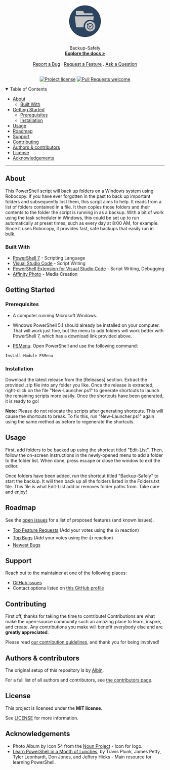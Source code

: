 <h1 align="center">
  <a href="https://github.com/Albin-Xavier/PS-Backup-Safely">
    <img src="docs/images/logo.svg" alt="Logo" width="100" height="100">
  </a>
</h1>

<div align="center">
  Backup-Safely
  <br />
  <a href="#about"><strong>Explore the docs »</strong></a>
  <br />
  <br />
  <a href="https://github.com/Albin-Xavier/PS-Backup-Safely/issues/new?assignees=&labels=bug&template=01_BUG_REPORT.md&title=bug%3A+">Report a Bug</a>
  ·
  <a href="https://github.com/Albin-Xavier/PS-Backup-Safely/issues/new?assignees=&labels=enhancement&template=02_FEATURE_REQUEST.md&title=feat%3A+">Request a Feature</a>
  .
  <a href="https://github.com/Albin-Xavier/PS-Backup-Safely/issues/new?assignees=&labels=question&template=04_SUPPORT_QUESTION.md&title=support%3A+">Ask a Question</a>
</div>

<div align="center">
<br />

[![Project license](https://img.shields.io/github/license/Albin-Xavier/PS-Backup-Safely.svg?style=flat-square)](LICENSE)
[![Pull Requests welcome](https://img.shields.io/badge/PRs-welcome-ff69b4.svg?style=flat-square)](https://github.com/Albin-Xavier/PS-Backup-Safely/issues?q=is%3Aissue+is%3Aopen+label%3A%22help+wanted%22)

</div>

<details open="open">
<summary>Table of Contents</summary>

- [About](#about)
  - [Built With](#built-with)
- [Getting Started](#getting-started)
  - [Prerequisites](#prerequisites)
  - [Installation](#installation)
- [Usage](#usage)
- [Roadmap](#roadmap)
- [Support](#support)
- [Contributing](#contributing)
- [Authors & contributors](#authors--contributors)
- [License](#license)
- [Acknowledgements](#acknowledgements)

</details>

---

## About

This PowerShell script will back up folders on a Windows system using Robocopy. If you have ever forgotten in the past to back up important folders and subsequently lost them, this script aims to help. It reads from a list of folders contained in a file. It then copies those folders and their contents to the folder the script is running in as a backup. With a bit of work using the task scheduler in Windows, this could be set up to run automatically at preset times, such as every day at 8:00 AM, for example. Since it uses Robocopy, it provides fast, safe backups that easily run in bulk.

### Built With

- [PowerShell 7](https://github.com/PowerShell/PowerShell) - Scripting Language
- [Visual Studio Code](https://code.visualstudio.com/) - Script Writing
- [PowerShell Extension for Visual Studio Code](https://github.com/PowerShell/vscode-powershell) - Script Writing, Debugging
- [Affinity Photo](https://affinity.serif.com/en-us/photo/) - Media Creation

## Getting Started

### Prerequisites

- A computer running Microsoft Windows.

- Windows PowerShell 5.1 should already be installed on your computer. That will work just fine, but the menu to add folders will work better with PowerShell 7, which has a download link provided above.

- [PSMenu](https://github.com/Sebazzz/PSMenu). Open PowerShell and use the following command:

```powershell
Install-Module PSMenu
```

### Installation

Download the latest release from the [Releases] section. Extract the provided .zip file into any folder you like.
Once the release is extracted, right-click on the file "New-Launcher.ps1" to generate shortcuts to launch the remaining scripts more easily. Once the shortcuts have been generated, it is ready to go!

**Note:** Please do not relocate the scripts after generating shortcuts. This will cause the shortcuts to break. To fix this, run "New-Launcher.ps1" again using the same method as before to regenerate the shortcuts.

## Usage

First, add folders to be backed up using the shortcut titled "Edit-List". Then, follow the on-screen instructions in the newly-opened menu to add a folder to the folder list. When done, press escape or close the window to exit the editor.

Once folders have been added, run the shortcut titled "Backup-Safely" to start the backup. It will then back up all the folders listed in the Folders.txt file. This file is what Edit-List add or removes folder paths from. Take care and enjoy!

## Roadmap

See the [open issues](https://github.com/Albin-Xavier/PS-Backup-Safely/issues) for a list of proposed features (and known issues).

- [Top Feature Requests](https://github.com/Albin-Xavier/PS-Backup-Safely/issues?q=label%3Aenhancement+is%3Aopen+sort%3Areactions-%2B1-desc) (Add your votes using the 👍 reaction)
- [Top Bugs](https://github.com/Albin-Xavier/PS-Backup-Safely/issues?q=is%3Aissue+is%3Aopen+label%3Abug+sort%3Areactions-%2B1-desc) (Add your votes using the 👍 reaction)
- [Newest Bugs](https://github.com/Albin-Xavier/PS-Backup-Safely/issues?q=is%3Aopen+is%3Aissue+label%3Abug)

## Support

Reach out to the maintainer at one of the following places:

- [GitHub issues](https://github.com/Albin-Xavier/PS-Backup-Safely/issues/new?assignees=&labels=question&template=04_SUPPORT_QUESTION.md&title=support%3A+)
- Contact options listed on [this GitHub profile](https://github.com/Albin-Xavier)


## Contributing

First off, thanks for taking the time to contribute! Contributions are what make the open-source community such an amazing place to learn, inspire, and create. Any contributions you make will benefit everybody else and are **greatly appreciated**.


Please read [our contribution guidelines](docs/CONTRIBUTING.md), and thank you for being involved!

## Authors & contributors

The original setup of this repository is by [Albin](https://github.com/Albin-Xavier).

For a full list of all authors and contributors, see [the contributors page](https://github.com/Albin-Xavier/PS-Backup-Safely/contributors).


## License

This project is licensed under the **MIT license**.

See [LICENSE](LICENSE) for more information.

## Acknowledgements

- Photo Album by Icon 54 from the [Noun Project](https://thenounproject.com/browse/icons/term/photo-album/) - Icon for logo.
- [Learn PowerShell in a Month of Lunches](https://www.manning.com/books/learn-powershell-in-a-month-of-lunches), by Travis Plunk, James Petty, Tyler Leonhardt, Don Jones, and Jeffery Hicks - Main resource for learning PowerShell.
